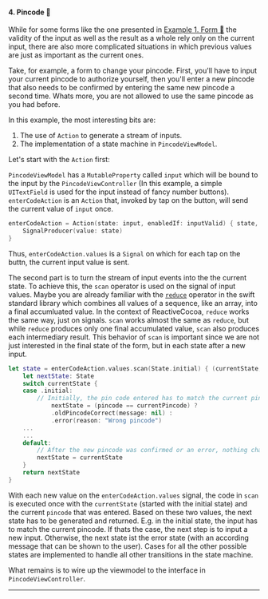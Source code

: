 #### 4. Pincode 🔐

While for some forms like the one presented in [Example 1. Form 🐥](1_form.md) the validity of the input as well as the result as a whole rely only on the current input, there are also more complicated situations in which previous values are just as important as the current ones.

Take, for example, a form to change your pincode. First, you'll have to input your current pincode to authorize yourself, then you'll enter a new pincode that also needs to be confirmed by entering the same new pincode a second time. Whats more, you are not allowed to use the same pincode as you had before.

In this example, the most interesting bits are:

1. The use of `Action` to generate a stream of inputs.
2. The implementation of a state machine in `PincodeViewModel`.

Let's start with the `Action` first:

`PincodeViewModel` has a `MutableProperty` called `input` which will be bound to the input by the `PincodeViewController` (In this example, a simple `UITextField` is used for the input instead of fancy number buttons).
`enterCodeAction` is an `Action` that, invoked by tap on the button, will send the current value of `input` once.

```swift
enterCodeAction = Action(state: input, enabledIf: inputValid) { state, _ in
    SignalProducer(value: state)
}
```

Thus, `enterCodeAction.values` is a `Signal` on which for each tap on the buttn, the current input value is sent.


The second part is to turn the stream of input events into the the current state. To achieve this, the `scan` operator is used on the signal of input values. Maybe you are already familiar with the [`reduce`](https://developer.apple.com/documentation/swift/array/2298686-reduce) operator in the swift standard library which combines all values of a sequence, like an array, into a final accumluated value. In the context of ReactiveCocoa, `reduce` works the same way, just on signals. `scan` works almost the same as `reduce`, but while `reduce` produces only one final accumulated value, `scan` also produces each intermediary result.
This behavior of `scan` is important since we are not just interested in the final state of the form, but in each state after a new input.

```swift
let state = enterCodeAction.values.scan(State.initial) { (currentState, pincode) in
    let nextState: State
    switch currentState {
    case .initial:
        // Initially, the pin code entered has to match the current pincode
            nextState = (pincode == currentPincode) ?
            .oldPincodeCorrect(message: nil) :
            .error(reason: "Wrong pincode")
    ...
    ...
    default:
        // After the new pincode was confirmed or an error, nothing changes anymore
        nextState = currentState
    }
    return nextState
}
```

With each new value on the `enterCodeAction.values` signal, the code in `scan` is executed once with the `currentState` (started with the initial state) and the current `pincode` that was entered. Based on these two values, the next state has to be generated and returned. E.g. in the initial state, the input has to match the current pincode. If thats the case, the next step is to input a new input. Otherwise, the next state ist the error state (with an according message that can be shown to the user).
Cases for all the other possible states are implemented to handle all other transitions in the state machine.

What remains is to wire up the viewmodel to the interface in `PincodeViewController`.

---
